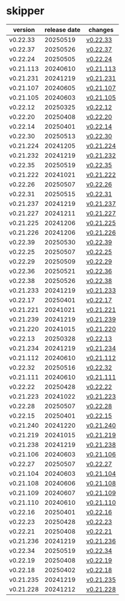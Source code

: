 # skipper	


|version|release date|changes|
|---|---|---|
|v0.22.33|20250519|[v0.22.33](./v0.22.33-20250519.md)|
|v0.22.37|20250526|[v0.22.37](./v0.22.37-20250526.md)|
|v0.22.24|20250505|[v0.22.24](./v0.22.24-20250505.md)|
|v0.21.113|20240610|[v0.21.113](./v0.21.113-20240610.md)|
|v0.21.231|20241219|[v0.21.231](./v0.21.231-20241219.md)|
|v0.21.107|20240605|[v0.21.107](./v0.21.107-20240605.md)|
|v0.21.105|20240603|[v0.21.105](./v0.21.105-20240603.md)|
|v0.22.12|20250325|[v0.22.12](./v0.22.12-20250325.md)|
|v0.22.20|20250408|[v0.22.20](./v0.22.20-20250408.md)|
|v0.22.14|20250401|[v0.22.14](./v0.22.14-20250401.md)|
|v0.22.30|20250513|[v0.22.30](./v0.22.30-20250513.md)|
|v0.21.224|20241205|[v0.21.224](./v0.21.224-20241205.md)|
|v0.21.232|20241219|[v0.21.232](./v0.21.232-20241219.md)|
|v0.22.35|20250519|[v0.22.35](./v0.22.35-20250519.md)|
|v0.21.222|20241021|[v0.21.222](./v0.21.222-20241021.md)|
|v0.22.26|20250507|[v0.22.26](./v0.22.26-20250507.md)|
|v0.22.31|20250515|[v0.22.31](./v0.22.31-20250515.md)|
|v0.21.237|20241219|[v0.21.237](./v0.21.237-20241219.md)|
|v0.21.227|20241211|[v0.21.227](./v0.21.227-20241211.md)|
|v0.21.225|20241206|[v0.21.225](./v0.21.225-20241206.md)|
|v0.21.226|20241206|[v0.21.226](./v0.21.226-20241206.md)|
|v0.22.39|20250530|[v0.22.39](./v0.22.39-20250530.md)|
|v0.22.25|20250507|[v0.22.25](./v0.22.25-20250507.md)|
|v0.22.29|20250509|[v0.22.29](./v0.22.29-20250509.md)|
|v0.22.36|20250521|[v0.22.36](./v0.22.36-20250521.md)|
|v0.22.38|20250526|[v0.22.38](./v0.22.38-20250526.md)|
|v0.21.233|20241219|[v0.21.233](./v0.21.233-20241219.md)|
|v0.22.17|20250401|[v0.22.17](./v0.22.17-20250401.md)|
|v0.21.221|20241021|[v0.21.221](./v0.21.221-20241021.md)|
|v0.21.239|20241219|[v0.21.239](./v0.21.239-20241219.md)|
|v0.21.220|20241015|[v0.21.220](./v0.21.220-20241015.md)|
|v0.22.13|20250328|[v0.22.13](./v0.22.13-20250328.md)|
|v0.21.234|20241219|[v0.21.234](./v0.21.234-20241219.md)|
|v0.21.112|20240610|[v0.21.112](./v0.21.112-20240610.md)|
|v0.22.32|20250516|[v0.22.32](./v0.22.32-20250516.md)|
|v0.21.111|20240610|[v0.21.111](./v0.21.111-20240610.md)|
|v0.22.22|20250428|[v0.22.22](./v0.22.22-20250428.md)|
|v0.21.223|20241022|[v0.21.223](./v0.21.223-20241022.md)|
|v0.22.28|20250507|[v0.22.28](./v0.22.28-20250507.md)|
|v0.22.15|20250401|[v0.22.15](./v0.22.15-20250401.md)|
|v0.21.240|20241220|[v0.21.240](./v0.21.240-20241220.md)|
|v0.21.219|20241015|[v0.21.219](./v0.21.219-20241015.md)|
|v0.21.238|20241219|[v0.21.238](./v0.21.238-20241219.md)|
|v0.21.106|20240603|[v0.21.106](./v0.21.106-20240603.md)|
|v0.22.27|20250507|[v0.22.27](./v0.22.27-20250507.md)|
|v0.21.104|20240603|[v0.21.104](./v0.21.104-20240603.md)|
|v0.21.108|20240606|[v0.21.108](./v0.21.108-20240606.md)|
|v0.21.109|20240607|[v0.21.109](./v0.21.109-20240607.md)|
|v0.21.110|20240610|[v0.21.110](./v0.21.110-20240610.md)|
|v0.22.16|20250401|[v0.22.16](./v0.22.16-20250401.md)|
|v0.22.23|20250428|[v0.22.23](./v0.22.23-20250428.md)|
|v0.22.21|20250408|[v0.22.21](./v0.22.21-20250408.md)|
|v0.21.236|20241219|[v0.21.236](./v0.21.236-20241219.md)|
|v0.22.34|20250519|[v0.22.34](./v0.22.34-20250519.md)|
|v0.22.19|20250408|[v0.22.19](./v0.22.19-20250408.md)|
|v0.22.18|20250402|[v0.22.18](./v0.22.18-20250402.md)|
|v0.21.235|20241219|[v0.21.235](./v0.21.235-20241219.md)|
|v0.21.228|20241212|[v0.21.228](./v0.21.228-20241212.md)|
